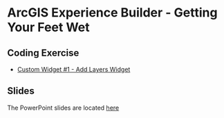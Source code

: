 # ArcGIS Experience Builder - Getting Your Feet Wet

## Coding Exercise ##
- [Custom Widget #1 - Add Layers Widget][lab1]

## Slides ##
The PowerPoint slides are located [here][slides]

[lab1]: ./Exercises/widget1.md
[slides]: ./Slides/ArcGIS_Experience_Builder_GISLIS.pptx
